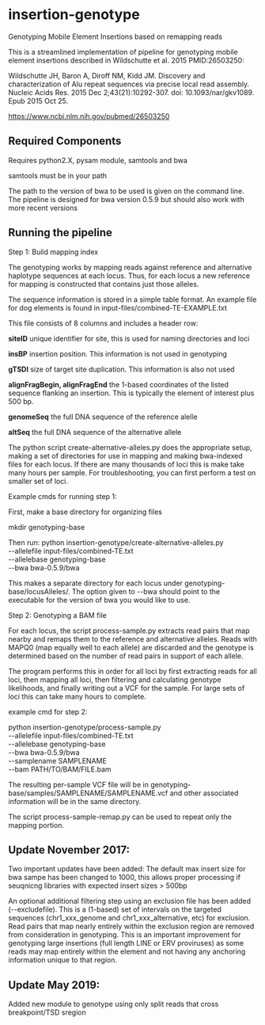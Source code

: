# insertion-genotype
Genotyping Mobile Element Insertions based on remapping reads

This is a streamlined implementation of pipeline for genotyping mobile element insertions
described in Wildschutte et al. 2015 PMID:26503250:

Wildschutte JH, Baron A, Diroff NM, Kidd JM. Discovery and characterization of Alu repeat sequences via precise local read
assembly. Nucleic Acids Res. 2015 Dec 2;43(21):10292-307. doi: 10.1093/nar/gkv1089. Epub 2015 Oct 25.

https://www.ncbi.nlm.nih.gov/pubmed/26503250

## Required Components

Requires python2.X, pysam module, samtools and bwa

samtools must be in your path


The path to the version of bwa to be used is given on the command line. The pipeline is designed for bwa version 0.5.9 but should also work with more recent versions


## Running the pipeline

Step 1: Build mapping index

The genotyping works by mapping reads against reference and alternative haplotype
sequences at each locus.  Thus, for each locus a new reference for mapping is constructed
that contains just those alleles.

The sequence information is stored in a simple table format.  An example file for dog
elements is found in input-files/combined-TE-EXAMPLE.txt

This file consists of 8 columns and includes a header row:

**siteID**	unique identifier for site, this is used for naming directories and loci

**insBP**	insertion position.  This information is not used in genotyping

**gTSDl**  size of target site duplication.  This information is also not used

**alignFragBegin, alignFragEnd**  the 1-based coordinates of the listed sequence flanking an insertion. This is typically the element of interest plus 500 bp.

**genomeSeq**  the full DNA sequence of the reference alelle

**altSeq** the full DNA sequence of the alternative allele

The python script create-alternative-alleles.py does the appropriate setup, making
a set of directories for use in mapping and making bwa-indexed files for each locus.
If there are many thousands of loci this is make take many hours per sample.
For troubleshooting, you can first perform a test on smaller set of loci.


Example cmds for running step 1:

First, make a base directory for organizing files

mkdir genotyping-base

Then run:
python insertion-genotype/create-alternative-alleles.py \
--allelefile  input-files/combined-TE.txt \
--allelebase genotyping-base \
--bwa bwa-0.5.9/bwa

This makes a separate directory for each locus under genotyping-base/locusAlleles/.  The option given to --bwa should point to the executable for the version of bwa you would like to use.

Step 2: Genotyping a BAM file

For each locus, the script process-sample.py extracts read pairs that map nearby and remaps them to the
reference and alternative alleles.  Reads with MAPQ0 (map equally well to each allele) are discarded
and the genotype is determined based on the number of read pairs in support of each allele.

The program performs this in order for all loci by first extracting reads for all loci,
then mapping all loci, then filtering and calculating genotype likelihoods, and finally
writing out a VCF for the sample.  For large sets of loci this can take many hours to complete.

example cmd for step 2:

python insertion-genotype/process-sample.py \
--allelefile  input-files/combined-TE.txt \
--allelebase genotyping-base \
--bwa bwa-0.5.9/bwa \
--samplename SAMPLENAME \
--bam PATH/TO/BAM/FILE.bam


The resulting per-sample VCF file will be in genotyping-base/samples/SAMPLENAME/SAMPLENAME.vcf
and other associated information will be in the same directory.


The script process-sample-remap.py can be used to repeat only the mapping portion.

## Update November 2017:
Two important updates have been added:
The default max insert size for bwa sampe has been changed to 1000, this allows proper processing if seuqnicng libraries with expected insert sizes > 500bp

An optional additional filtering step using an exclusion file has been added (--excludefile).
This is a (1-based) set of intervals on the targeted sequences (chr1_xxx_genome and chr1_xxx_alternative, etc) for exclusion.  Read pairs that map nearly entirely within the exclusion region are removed from consideration in genotyping.  This is an important
improvement for genotyping large insertions (full length LINE or ERV proviruses) as some reads may map entirely within the element and not having any anchoring information unique to that region.

## Update May 2019:
Added new module to genotype using only split reads that cross breakpoint/TSD sregion
 
